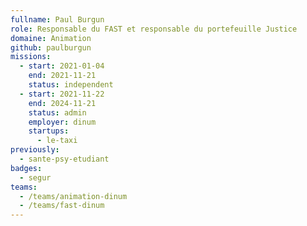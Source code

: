 ```yaml
---
fullname: Paul Burgun
role: Responsable du FAST et responsable du portefeuille Justice
domaine: Animation
github: paulburgun
missions:
  - start: 2021-01-04
    end: 2021-11-21
    status: independent
  - start: 2021-11-22
    end: 2024-11-21
    status: admin
    employer: dinum
    startups:
      - le-taxi
previously:
  - sante-psy-etudiant
badges:
  - segur
teams:
  - /teams/animation-dinum
  - /teams/fast-dinum
---
```

